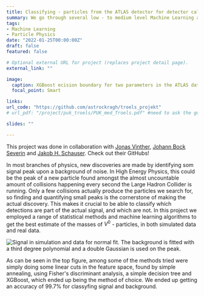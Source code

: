 ```yaml
---
title: Classifying - particles from the ATLAS detector for detector calibration
summary: We go through several low - to medium level Machine Learning algorithms and optimize their performance for a classifying - particles, both in simulation and real data
tags:
- Machine Learning
- Particle Physics
date: "2022-01-25T00:00:00Z"
draft: false
featured: false

# Optional external URL for project (replaces project detail page).
external_link: ""

image:
  caption: XGBoost ecision boundary for two parameters in the ATLAS dataset
  focal_point: Smart

links:
url_code: "https://github.com/astrockragh/troels_projekt"
# url_pdf: "/project/puk_troels/PUK_med_Troels.pdf" #need to ask the guys

slides: ""

---
```

This project was done in collaboration with [Jonas Vinther](https://github.com/Vinther901), [Johann Bock Severin](https://github.com/JohannSeverin) and [Jakob H. Schauser](https://github.com/JakobSchauser). Check out their GitHubs!

In most branches of physics, new discoveries are made by identifying som signal peak upon a background of noise. In High Energy Physics, this could be the peak of a new particle found amongst the almost uncountable amount of collisions happening every second the Large Hadron Collider is running. Only a few collisions actually produce the particles we search for, so finding and quantifying small peaks is the cornerstone of making the actual discovery. This makes it crucial to be able to classify which detections are part of the actual signal, and which are not. In this project we employed a range of statistical methods and machine learning algorithms to get the best estimate of the masses of $V^0$ - particles, in both simulated data and real data.

![Signal in simulation and data for normal fit. The background is fitted with a third degree polynomial and a double Gaussian is used on the peak.](/project/puk_troels/Truesimplefits.png)

As can be seen in the top figure, among some of the methods tried were simply doing some linear cuts in the feature space, found by simple annealing, using Fisher's discriminant analysis, a simple decision tree and XGBoost, which ended up being the method of choice. We ended up getting an accuracy of 99.7% for classyfing signal and background.